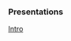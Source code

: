 ### Presentations
[Intro](https://docs.google.com/presentation/d/1yg4hfWvwISWRjP8B1EloqeCV0Zj8uDVbywXhV4ggYJg/edit?usp=sharing)  
